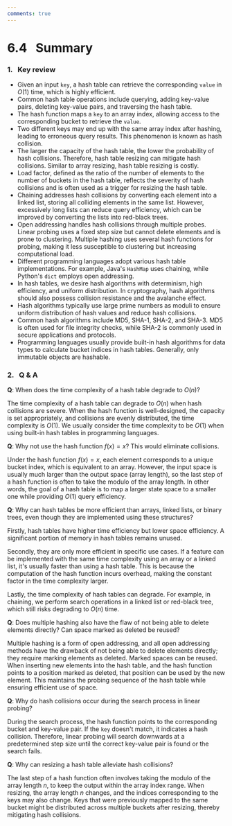 ```yaml
---
comments: true
---
```


# 6.4 &nbsp; Summary

### 1. &nbsp; Key review

- Given an input `key`, a hash table can retrieve the corresponding `value` in $O(1)$ time, which is highly efficient.
- Common hash table operations include querying, adding key-value pairs, deleting key-value pairs, and traversing the hash table.
- The hash function maps a `key` to an array index, allowing access to the corresponding bucket to retrieve the `value`.
- Two different keys may end up with the same array index after hashing, leading to erroneous query results. This phenomenon is known as hash collision.
- The larger the capacity of the hash table, the lower the probability of hash collisions. Therefore, hash table resizing can mitigate hash collisions. Similar to array resizing, hash table resizing is costly.
- Load factor, defined as the ratio of the number of elements to the number of buckets in the hash table, reflects the severity of hash collisions and is often used as a trigger for resizing the hash table.
- Chaining addresses hash collisions by converting each element into a linked list, storing all colliding elements in the same list. However, excessively long lists can reduce query efficiency, which can be improved by converting the lists into red-black trees.
- Open addressing handles hash collisions through multiple probes. Linear probing uses a fixed step size but cannot delete elements and is prone to clustering. Multiple hashing uses several hash functions for probing, making it less susceptible to clustering but increasing computational load.
- Different programming languages adopt various hash table implementations. For example, Java's `HashMap` uses chaining, while Python's `dict` employs open addressing.
- In hash tables, we desire hash algorithms with determinism, high efficiency, and uniform distribution. In cryptography, hash algorithms should also possess collision resistance and the avalanche effect.
- Hash algorithms typically use large prime numbers as moduli to ensure uniform distribution of hash values and reduce hash collisions.
- Common hash algorithms include MD5, SHA-1, SHA-2, and SHA-3. MD5 is often used for file integrity checks, while SHA-2 is commonly used in secure applications and protocols.
- Programming languages usually provide built-in hash algorithms for data types to calculate bucket indices in hash tables. Generally, only immutable objects are hashable.

### 2. &nbsp; Q & A

**Q**: When does the time complexity of a hash table degrade to $O(n)$?

The time complexity of a hash table can degrade to $O(n)$ when hash collisions are severe. When the hash function is well-designed, the capacity is set appropriately, and collisions are evenly distributed, the time complexity is $O(1)$. We usually consider the time complexity to be $O(1)$ when using built-in hash tables in programming languages.

**Q**: Why not use the hash function $f(x) = x$? This would eliminate collisions.

Under the hash function $f(x) = x$, each element corresponds to a unique bucket index, which is equivalent to an array. However, the input space is usually much larger than the output space (array length), so the last step of a hash function is often to take the modulo of the array length. In other words, the goal of a hash table is to map a larger state space to a smaller one while providing $O(1)$ query efficiency.

**Q**: Why can hash tables be more efficient than arrays, linked lists, or binary trees, even though they are implemented using these structures?

Firstly, hash tables have higher time efficiency but lower space efficiency. A significant portion of memory in hash tables remains unused.

Secondly, they are only more efficient in specific use cases. If a feature can be implemented with the same time complexity using an array or a linked list, it's usually faster than using a hash table. This is because the computation of the hash function incurs overhead, making the constant factor in the time complexity larger.

Lastly, the time complexity of hash tables can degrade. For example, in chaining, we perform search operations in a linked list or red-black tree, which still risks degrading to $O(n)$ time.

**Q**: Does multiple hashing also have the flaw of not being able to delete elements directly? Can space marked as deleted be reused?

Multiple hashing is a form of open addressing, and all open addressing methods have the drawback of not being able to delete elements directly; they require marking elements as deleted. Marked spaces can be reused. When inserting new elements into the hash table, and the hash function points to a position marked as deleted, that position can be used by the new element. This maintains the probing sequence of the hash table while ensuring efficient use of space.

**Q**: Why do hash collisions occur during the search process in linear probing?

During the search process, the hash function points to the corresponding bucket and key-value pair. If the `key` doesn't match, it indicates a hash collision. Therefore, linear probing will search downwards at a predetermined step size until the correct key-value pair is found or the search fails.

**Q**: Why can resizing a hash table alleviate hash collisions?

The last step of a hash function often involves taking the modulo of the array length $n$, to keep the output within the array index range. When resizing, the array length $n$ changes, and the indices corresponding to the keys may also change. Keys that were previously mapped to the same bucket might be distributed across multiple buckets after resizing, thereby mitigating hash collisions.
